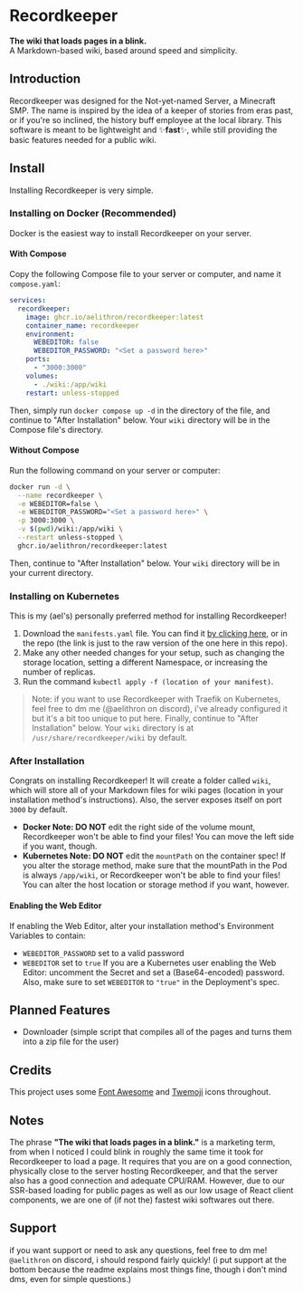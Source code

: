 # Recordkeeper
**The wiki that loads pages in a blink.**\
A Markdown-based wiki, based around speed and simplicity.
## Introduction
Recordkeeper was designed for the Not-yet-named Server, a Minecraft SMP.
The name is inspired by the idea of a keeper of stories from eras past, or if you're so inclined, the history buff employee at the local library.
This software is meant to be lightweight and ✨**fast**✨, while still providing the basic features needed for a public wiki.
## Install
Installing Recordkeeper is very simple.
### Installing on Docker (Recommended)
Docker is the easiest way to install Recordkeeper on your server.
#### With Compose
Copy the following Compose file to your server or computer, and name it `compose.yaml`:
```yaml
services:
  recordkeeper:
    image: ghcr.io/aelithron/recordkeeper:latest
    container_name: recordkeeper
    environment:
      WEBEDITOR: false
      WEBEDITOR_PASSWORD: "<Set a password here>"
    ports:
      - "3000:3000"
    volumes:
      - ./wiki:/app/wiki
    restart: unless-stopped
```
Then, simply run `docker compose up -d` in the directory of the file, and continue to "After Installation" below.
Your `wiki` directory will be in the Compose file's directory.
#### Without Compose
Run the following command on your server or computer:
```bash
docker run -d \
  --name recordkeeper \
  -e WEBEDITOR=false \
  -e WEBEDITOR_PASSWORD="<Set a password here>" \
  -p 3000:3000 \
  -v $(pwd)/wiki:/app/wiki \
  --restart unless-stopped \
  ghcr.io/aelithron/recordkeeper:latest
```
Then, continue to "After Installation" below. Your `wiki` directory will be in your current directory.
### Installing on Kubernetes
This is my (ael's) personally preferred method for installing Recordkeeper!
1. Download the `manifests.yaml` file. You can find it [by clicking here](https://raw.githubusercontent.com/aelithron/recordkeeper/refs/heads/main/manifests.yaml), or in the repo (the link is just to the raw version of the one here in this repo).
2. Make any other needed changes for your setup, such as changing the storage location, setting a different Namespace, or increasing the number of replicas.
3. Run the command `kubectl apply -f (location of your manifest)`.
> Note: if you want to use Recordkeeper with Traefik on Kubernetes, feel free to dm me (@aelithron on discord), i've already configured it but it's a bit too unique to put here.
Finally, continue to "After Installation" below. Your `wiki` directory is at `/usr/share/recordkeeper/wiki` by default.
### After Installation
Congrats on installing Recordkeeper! It will create a folder called `wiki`, which will store all of your Markdown files for wiki pages (location in your installation method's instructions). Also, the server exposes itself on port `3000` by default.
- **Docker Note: DO NOT** edit the right side of the volume mount, Recordkeeper won't be able to find your files! You can move the left side if you want, though.
- **Kubernetes Note: DO NOT** edit the `mountPath` on the container spec! If you alter the storage method, make sure that the mountPath in the Pod is always `/app/wiki`, or Recordkeeper won't be able to find your files! You can alter the host location or storage method if you want, however.
#### Enabling the Web Editor
If enabling the Web Editor, alter your installation method's Environment Variables to contain:
- `WEBEDITOR_PASSWORD` set to a valid password
- `WEBEDITOR` set to `true`
If you are a Kubernetes user enabling the Web Editor: uncomment the Secret and set a (Base64-encoded) password. Also, make sure to set `WEBEDITOR` to `"true"` in the Deployment's spec.
## Planned Features
- Downloader (simple script that compiles all of the pages and turns them into a zip file for the user)
## Credits
This project uses some [Font Awesome](https://fontawesome.com) and [Twemoji](https://github.com/twitter/twemoji) icons throughout.
## Notes
The phrase **"The wiki that loads pages in a blink."** is a marketing term, from when I noticed I could blink in roughly the same time it took for Recordkeeper to load a page.
It requires that you are on a good connection, physically close to the server hosting Recordkeeper, and that the server also has a good connection and adequate CPU/RAM.
However, due to our SSR-based loading for public pages as well as our low usage of React client components, we are one of (if not the) fastest wiki softwares out there.
## Support
if you want support or need to ask any questions, feel free to dm me! `@aelithron` on discord, i should respond fairly quickly!
(i put support at the bottom because the readme explains most things fine, though i don't mind dms, even for simple questions.)
